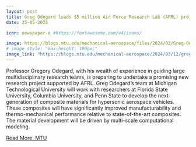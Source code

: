 ```yaml
---
layout: post
title: Greg Odegard leads $5 million Air Force Research Lab (AFRL) project
date: 25-05-2025

icon: newspaper-o #https://fontawesome.com/v4/icons/

image: https://blogs.mtu.edu/mechanical-aerospace/files/2024/03/Greg-Odegard-201706090012-1213x1536.jpeg
# image_style: "max-height: 100px;"
image_link: "https://blogs.mtu.edu/mechanical-aerospace/2024/03/12/greg-odegard-leads-5-million-air-force-research-lab-afrl-project/"
---
```


Professor Gregory Odegard, with his wealth of experience in guiding large multidisciplinary research teams, is preparing to undertake a promising new research project supported by AFRL. Greg Odegard’s team at Michigan Technological University will work with researchers at Florida State University, Columbia University, and Penn State to develop the next-generation of composite materials for hypersonic aerospace vehicles. These composites will have significantly improved manufacturability and thermo-mechanical performance relative to state-of-the-art composites. The material development will be driven by multi-scale computational modeling.

[Read More: MTU](https://blogs.mtu.edu/mechanical-aerospace/2024/03/12/greg-odegard-leads-5-million-air-force-research-lab-afrl-project/)